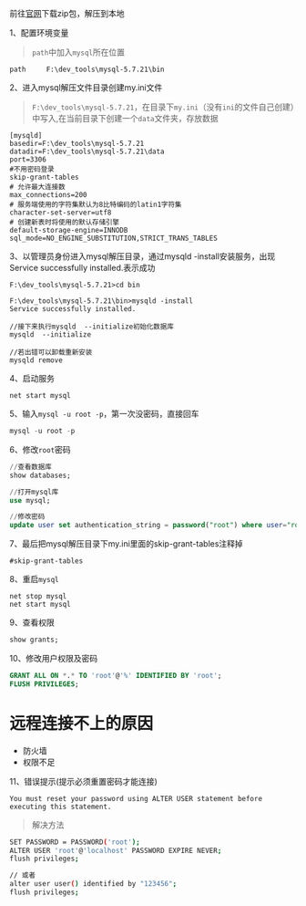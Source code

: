 前往[官网](https://dev.mysql.com/downloads/installer/)下载zip包，解压到本地

1、配置环境变量

> `path`中加入`mysql`所在位置
```
path     F:\dev_tools\mysql-5.7.21\bin
```
2、进入mysql解压文件目录创建my.ini文件

> `F:\dev_tools\mysql-5.7.21`，在目录下`my.ini`（没有`ini`的文件自己创建）中写入,在当前目录下创建一个`data`文件夹，存放数据
```
[mysqld]
basedir=F:\dev_tools\mysql-5.7.21
datadir=F:\dev_tools\mysql-5.7.21\data 
port=3306
#不用密码登录
skip-grant-tables
# 允许最大连接数
max_connections=200
# 服务端使用的字符集默认为8比特编码的latin1字符集
character-set-server=utf8
# 创建新表时将使用的默认存储引擎
default-storage-engine=INNODB
sql_mode=NO_ENGINE_SUBSTITUTION,STRICT_TRANS_TABLES
```
3、以管理员身份进入mysql解压目录，通过mysqld -install安装服务，出现Service successfully installed.表示成功
```
F:\dev_tools\mysql-5.7.21>cd bin

F:\dev_tools\mysql-5.7.21\bin>mysqld -install
Service successfully installed.

//接下来执行mysqld  --initialize初始化数据库
mysqld  --initialize

//若出错可以卸载重新安装
mysqld remove
```
4、启动服务
```
net start mysql
```
5、输入`mysql -u root -p`，第一次没密码，直接回车
```sql
mysql -u root -p
```
6、修改`root`密码
```sql
//查看数据库
show databases;

//打开mysql库
use mysql;

//修改密码
update user set authentication_string = password("root") where user="root";
```
7、最后把mysql解压目录下my.ini里面的skip-grant-tables注释掉
```
#skip-grant-tables
```
8、重启`mysql`
```
net stop mysql
net start mysql
```
9、查看权限

```sql
show grants;
```

10、修改用户权限及密码

```sql
GRANT ALL ON *.* TO 'root'@'%' IDENTIFIED BY 'root';
FLUSH PRIVILEGES;
```

# 远程连接不上的原因
* 防火墙
* 权限不足

11、错误提示(提示必须重置密码才能连接)

```
You must reset your password using ALTER USER statement before executing this statement.
```

> 解决方法

```bash
SET PASSWORD = PASSWORD('root');
ALTER USER 'root'@'localhost' PASSWORD EXPIRE NEVER;
flush privileges;

// 或者
alter user user() identified by "123456";
flush privileges;
```
